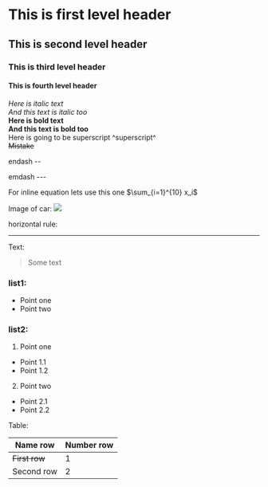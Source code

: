 # This is first level header

## This is second level header

### This is third level header

#### This is fourth level header

*Here is italic text*  
_And this text is italic too_  
**Here is bold text**  
__And this text is bold too__  
Here is going to be superscript ^superscript^  
~~Mistake~~

endash -- 

emdash --- 

For inline equation lets use this one $\sum_{i=1}^{10} x_i$

Image of car:
![](https://w-dog.ru/wallpapers/1/3/547197025813990/chevrolet-corvette-klassicheskij-avtomobil-korvet-avtooboi-iordaniya-leist-fotografiya.jpg)

horizontal rule:
***

Text:
> Some text

### list1:
* Point one  
* Point two  

### list2:
1. Point one
  + Point 1.1  
  + Point 1.2  
2. Point two
  + Point 2.1  
  + Point 2.2  
  
Table:
  
| Name row           | Number row |
| ------------------ | ---------- |
| ~~First row~~      | 1          |
| Second row         | 2          |
